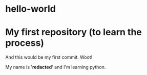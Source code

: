 # hello-world
# My first repository (to learn the process)

And this would be my first commit. Woot!

My name is '**redacted**' and I'm learning python.
